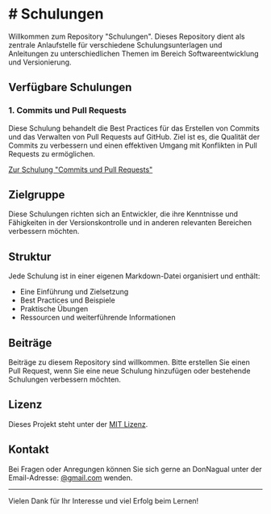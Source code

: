 # # Schulungen

Willkommen zum Repository "Schulungen". Dieses Repository dient als zentrale Anlaufstelle für verschiedene Schulungsunterlagen und Anleitungen zu unterschiedlichen Themen im Bereich Softwareentwicklung und Versionierung.

## Verfügbare Schulungen

### 1. Commits und Pull Requests

Diese Schulung behandelt die Best Practices für das Erstellen von Commits und das Verwalten von Pull Requests auf GitHub. Ziel ist es, die Qualität der Commits zu verbessern und einen effektiven Umgang mit Konflikten in Pull Requests zu ermöglichen.

[Zur Schulung "Commits und Pull Requests"](/Unterlagen/Commits-and-Pull-Requests.md)

## Zielgruppe

Diese Schulungen richten sich an Entwickler, die ihre Kenntnisse und Fähigkeiten in der Versionskontrolle und in anderen relevanten Bereichen verbessern möchten.

## Struktur

Jede Schulung ist in einer eigenen Markdown-Datei organisiert und enthält:

- Eine Einführung und Zielsetzung
- Best Practices und Beispiele
- Praktische Übungen
- Ressourcen und weiterführende Informationen

## Beiträge

Beiträge zu diesem Repository sind willkommen. Bitte erstellen Sie einen Pull Request, wenn Sie eine neue Schulung hinzufügen oder bestehende Schulungen verbessern möchten.

## Lizenz

Dieses Projekt steht unter der [MIT Lizenz](./LICENSE).

## Kontakt

Bei Fragen oder Anregungen können Sie sich gerne an DonNagual unter der Email-Adresse: [@gmail.com](@gamil.com) wenden.

---

Vielen Dank für Ihr Interesse und viel Erfolg beim Lernen!
